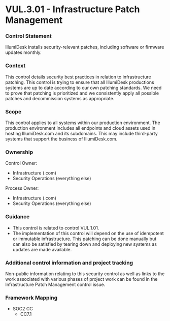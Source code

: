 # VUL.3.01 - Infrastructure Patch Management

### Control Statement

IllumiDesk installs security-relevant patches, including software or firmware updates monthly.

### Context

This control details security best practices in relation to infrastructure patching. This control is trying to ensure that all IllumiDesk productions systems are up to date according to our own patching standards. We need to prove that patching is prioritized and we consistently apply all possible patches and decommission systems as appropriate.

### Scope

This control applies to all systems within our production environment. The production environment includes all endpoints and cloud assets used in hosting IllumiDesk.com and its subdomains. This may include third-party systems that support the business of IllumiDesk.com.

### Ownership

Control Owner:

* Infrastructure \(.com\)
* Security Operations \(everything else\)

Process Owner:

* Infrastructure \(.com\)
* Security Operations \(everything else\)

###  Guidance

* This control is related to control VUL.1.01.
* The implementation of this control will depend on the use of idempotent or immutable infrastructure. This patching can be done manually but can also be satisfied by tearing down and deploying new systems as updates are made available.

### Additional control information and project tracking

Non-public information relating to this security control as well as links to the work associated with various phases of project work can be found in the Infrastructure Patch Management control issue.

###  Framework Mapping

* SOC2 CC
  * CC7.1

